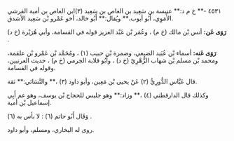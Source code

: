 ٤٥٣١ -** خ م د:** عنبسة بن سَعِيد بن العاص بن سَعِيد (٣)ابن العاص بن أمية القرشي الأُمَوِي، أَبُو أيوب،** ويُقال:** أَبُو خالد، أخو عَمْرو بْن سَعِيد الأشدق.

**رَوَى عَن:** أنس بْن مالك (خ م) ، وعُمَر بْن عَبْد العزيز قوله في القسامة، وأبي هُرَيْرة (خ د) .

**رَوَى عَنه:** أسماء بْن عُبَيد الضبعي، وضمرة بْن حبيب (١) ، ومُحَمَّد بْن عَمْرو بْن علقمة، ومحمد بْن مسلم بْن شهاب الزُّهْرِيّ (خ د) ، وأَبُو قلابة الجرمي (خ م) ، حديث العرنيين، وقوله في القسامة.

قال عَبَّاس الدُّورِيُّ (٢) عَنْ يحيى بْن مَعِين، وأبو داود (٣) ،** والنَّسَائي:** ثقة.

وكذلك قال الدارقطني (٤) ،** وزاد:** وهو جليس للحجاج بْن يوسف، وهو عم أَبِي إسماعيل بْن أمية.

وَقَال أَبُو حاتم (٦) : لا بأس به (٦) .

روى له البخاري، ومسلم، وأبو داود.




